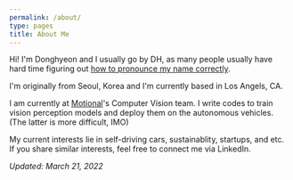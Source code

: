 ```yaml
---
permalink: /about/
type: pages
title: About Me
---
```


Hi! I'm Donghyeon and I usually go by DH, as many people usually have hard time figuring out [how to pronounce my name correctly](https://www.youtube.com/watch?v=ivJ2rq4QDNY).

I'm originally from Seoul, Korea and I'm currently based in Los Angels, CA.

I am currently at [Motional](https://motional.com/)'s Computer Vision team. I write codes to train vision perception models and deploy them on the autonomous vehicles. (The latter is more difficult, IMO)

My current interests lie in self-driving cars, sustainablity, startups, and etc. If you share similar interests, feel free to connect me via LinkedIn.

_Updated: March 21, 2022_
